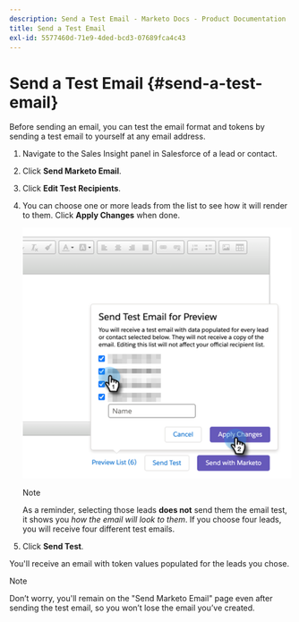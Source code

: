 ```yaml
---
description: Send a Test Email - Marketo Docs - Product Documentation
title: Send a Test Email
exl-id: 5577460d-71e9-4ded-bcd3-07689fca4c43
---
```

# Send a Test Email {#send-a-test-email}

Before sending an email, you can test the email format and tokens by sending a test email to yourself at any email address.

1. Navigate to the Sales Insight panel in Salesforce of a lead or contact.

1. Click **Send Marketo Email**.

1. Click **Edit Test Recipients**.

1. You can choose one or more leads from the list to see how it will render to them. Click **Apply Changes** when done.

   ![](assets/send-a-test-email-1.png)

   >[!NOTE]
   >
   >As a reminder, selecting those leads **does not** send them the email test, it shows you _how the email will look to them_. If you choose four leads, you will receive four different test emails.

1. Click **Send Test**.

You'll receive an email with token values populated for the leads you chose.

   >[!NOTE]
   >
   >Don’t worry, you'll remain on the "Send Marketo Email" page even after sending the test email, so you won’t lose the email you’ve created.
